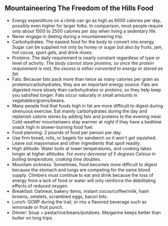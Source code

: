 ## Mountaineering The Freedom of the Hills Food

- Energy expenditure on a climb can go as high as 6000 calories per day, possibly even higher for larger folks. In comparison, most people require only about 1500 to 2500 calories per day when living a sedentary life.
- Never engage in dieting during a mountaineering trip.
- Carbohydrates: The easiest food for the body to convert into energy. Sugar can be supplied not only by honey or sugar but also by fruits, jam, hot cocoa, sport gels, and drink mixes.
- Proteins: The daily requirement is nearly constant regardless of type or level of activity. *The body cannot store proteins, so once the protein requirement is met, the excess is either converted to energy or stored as fat.*
- Fats: Because fats pack more than twice as many calories per gram as proteins/carbohydrates, they are an important energy source. Fats are digested more slowly than carbohydrates or proteins, so they help keep you satisfied longer. Fats occur naturally in small amounts in vegetables/grains/beans.
- Many people find that foods high in fat are more difficult to digest during strenuous exercise. Eat mainly carbohydrates during the day and replenish calorie stores by adding fats and proteins to the evening meal. Cold-weather mountaineers stay warmer at night if they have a bedtime snack high in slower-burning food fuel.
- Food planning: 2 pounds of food per person per day.
- Use firm bread, rolls, or bagels for sandwich so it won't get squished. Leave out mayonnaise and other ingredients that spoil readily.
- High altitude: Water boils at lower temperatures, and cooking takes longer at higher altitudes. *For every decrease of 5 degrees Celsius in boiling temperature, cooking time doubles.*
- Mountain sickness: Sometimes, food becomes more difficult to digest because the stomach and lungs are competing for the same blood supply. Climbers must continue to eat and drink because the loss of energy from a lack of food or water will only reinforce the debilitating effects of reduced oxygen.
- Breakfast: Oatmeal, bakery items, instant cocoa/coffee/milk, hash browns, omelets, scrambled eggs, bacon bits.
- Lunch: GORP during the trail, or mix a flavored beverage such as lemonade or fruit punch.
- Dinner: Soup + pasta/rice/beans/potatoes. Margarine keeps better than butter on long trips.


